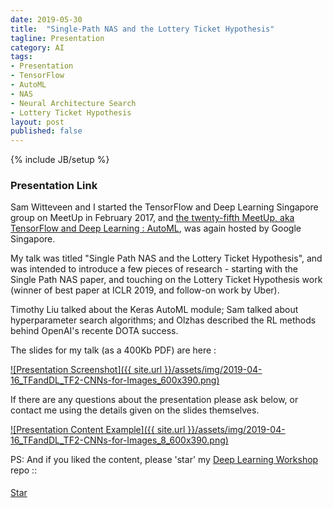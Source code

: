 ```yaml
---
date: 2019-05-30
title:  "Single-Path NAS and the Lottery Ticket Hypothesis"
tagline: Presentation
category: AI
tags:
- Presentation
- TensorFlow
- AutoML
- NAS
- Neural Architecture Search
- Lottery Ticket Hypothesis
layout: post
published: false
---
```

{% include JB/setup %}



### Presentation Link

Sam Witteveen and I started the TensorFlow and Deep Learning Singapore group on MeetUp in February 2017,
and [the twenty-fifth MeetUp, aka TensorFlow and Deep Learning : AutoML](https://www.meetup.com/TensorFlow-and-Deep-Learning-Singapore/events/261638882/),
was again hosted by Google Singapore.  

My talk was titled "Single Path NAS and the Lottery Ticket Hypothesis", 
and was intended to introduce a few pieces of research - starting with the 
Single Path NAS paper, and touching on the Lottery Ticket Hypothesis work
(winner of best paper at ICLR 2019, and follow-on work by Uber).

Timothy Liu talked about the Keras AutoML module; 
Sam talked about hyperparameter search algorithms; 
and Olzhas described the RL methods behind OpenAI's recente DOTA success.

<!--
2019-04-16_TFandDL_TF2-CNNs-for-Images

"Single-Path Neural Architecture Search 
(and the Lottery Ticket Hypothesis) 
with TensorFlow 2.0 " - Martin Andrews

Martin will dive into two interesting recent papers, 
one with a more efficient way to do AutoML, 
and the other with insights into 
Neural Network training, pruning and initialisation (in that order).

------

Single-Path NAS: Designing Hardware-Efficient ConvNets in less than 4 Hours 
https://arxiv.org/abs/1904.02877
https://github.com/dstamoulis/single-path-nas

Understanding Neural Architecture Search Techniques
https://arxiv.org/abs/1904.00438


Basics of Architecture Search
  Pure NAS
  ENAS
  NAS cells - to reduce search space
  
Alternative approach : 
  Single-path NAS

Key idea:
  Collapse each layers' decision paths into 1 mega-kernel
  Parameterize mega-kernel sub-paths as sigmoid 
    (with Gumbel?=No, apparently)
  ... The script uses TF's EventAccumulator to parse the NAS-decision variables (indicator values); it prints the MBConv types of the ConvNet (following the MNasNet encoding)  
  
```
indicator_values = parse_netarch.parse_indicators_single_path_nas(parse_lambda_dir, tf_size_guidance)
network = parse_netarch.encode_single_path_nas_arch(indicator_values)
```

  



!-->



The slides for my talk (as a 400Kb PDF) are here :

<a href="http://redcatlabs.com/downloads/2019-04-16_TFandDL_TF2-CNNs-for-Images.pdf" target="_blank">
![Presentation Screenshot]({{ site.url }}/assets/img/2019-04-16_TFandDL_TF2-CNNs-for-Images_600x390.png)
</a>

If there are any questions about the presentation please ask below, 
or contact me using the details given on the slides themselves.

<a href="http://redcatlabs.com/downloads/2019-04-16_TFandDL_TF2-CNNs-for-Images.pdf" target="_blank">
![Presentation Content Example]({{ site.url }}/assets/img/2019-04-16_TFandDL_TF2-CNNs-for-Images_8_600x390.png)
</a>


PS:  And if you liked the content, please 'star' my <a href="https://github.com/mdda/deep-learning-workshop" target="_blank">Deep Learning Workshop</a> repo ::
<!-- From :: https://buttons.github.io/ -->
<!-- Place this tag where you want the button to render. -->
<span style="position:relative;top:5px;">
<a aria-label="Star mdda/deep-learning-workshop on GitHub" data-count-aria-label="# stargazers on GitHub" data-count-api="/repos/mdda/deep-learning-workshop#stargazers_count" data-count-href="/mdda/deep-learning-workshop/stargazers" data-icon="octicon-star" href="https://github.com/mdda/deep-learning-workshop" class="github-button">Star</a>
<!-- Place this tag right after the last button or just before your close body tag. -->
<script async defer id="github-bjs" src="https://buttons.github.io/buttons.js"></script>
</span>

